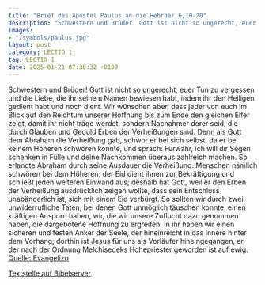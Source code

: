 ```yaml
---
title: "Brief des Apostel Paulus an die Hebräer 6,10-20"
description: "Schwestern und Brüder! Gott ist nicht so ungerecht, euer Tun zu vergessen und die Liebe, die ihr seinem Namen bewiesen habt, indem ihr den Heiligen gedient habt und noch dient. Wir wünschen aber, dass jeder von euch im Blick auf den Reichtum unserer Hoffnung bis zum Ende den glei...."
images:
- "/symbols/paulus.jpg"
layout: post
category: LECTIO 1
tag: LECTIO 1
date: 2025-01-21 07:30:32 +0100
---
```

Schwestern und Brüder! Gott ist nicht so ungerecht, euer Tun zu vergessen und die Liebe, die ihr seinem Namen bewiesen habt, indem ihr den Heiligen gedient habt und noch dient.
Wir wünschen aber, dass jeder von euch im Blick auf den Reichtum unserer Hoffnung bis zum Ende den gleichen Eifer zeigt,
damit ihr nicht träge werdet, sondern Nachahmer derer seid, die durch Glauben und Geduld Erben der Verheißungen sind.<!--more-->
Denn als Gott dem Abraham die Verheißung gab, schwor er bei sich selbst, da er bei keinem Höheren schwören konnte,
und sprach: Fürwahr, ich will dir Segen schenken in Fülle und deine Nachkommen überaus zahlreich machen.
So erlangte Abraham durch seine Ausdauer die Verheißung.
Menschen nämlich schwören bei dem Höheren; der Eid dient ihnen zur Bekräftigung und schließt jeden weiteren Einwand aus;
deshalb hat Gott, weil er den Erben der Verheißung ausdrücklich zeigen wollte, dass sein Entschluss unabänderlich ist, sich mit einem Eid verbürgt.
So sollten wir durch zwei unwiderrufliche Taten, bei denen Gott unmöglich täuschen konnte, einen kräftigen Ansporn haben, wir, die wir unsere Zuflucht dazu genommen haben, die dargebotene Hoffnung zu ergreifen.
In ihr haben wir einen sicheren und festen Anker der Seele, der hineinreicht in das Innere hinter dem Vorhang;
dorthin ist Jesus für uns als Vorläufer hineingegangen, er, der nach der Ordnung Melchisedeks Hohepriester geworden ist auf ewig.<br>
[Quelle: Evangelizo](https://evangeliumtagfuertag.org/DE/gospel)

[Textstelle auf Bibelserver](https://www.bibleserver.com/EU/Hebräer6,10-20)
